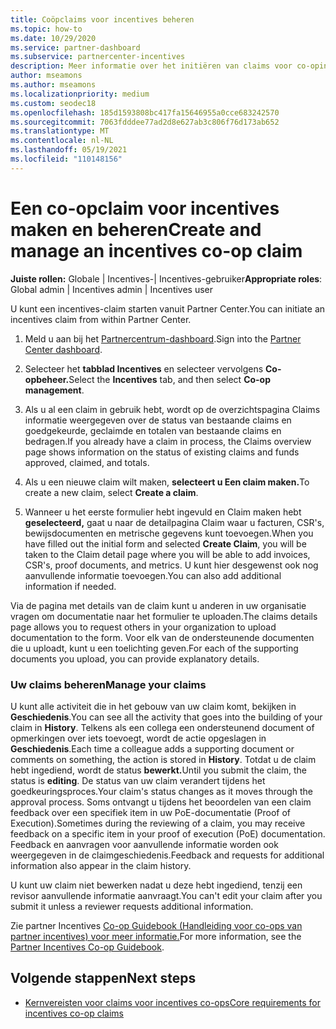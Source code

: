 ```yaml
---
title: Coöpclaims voor incentives beheren
ms.topic: how-to
ms.date: 10/29/2020
ms.service: partner-dashboard
ms.subservice: partnercenter-incentives
description: Meer informatie over het initiëren van claims voor co-oping van incentives vanuit Partner Center. U kunt alle activiteit die in het gebouw van uw claim komt, bekijken in Geschiedenis.
author: mseamons
ms.author: mseamons
ms.localizationpriority: medium
ms.custom: seodec18
ms.openlocfilehash: 185d1593808bc417fa15646955a0cce683242570
ms.sourcegitcommit: 7063fdddee77ad2d8e627ab3c806f76d173ab652
ms.translationtype: MT
ms.contentlocale: nl-NL
ms.lasthandoff: 05/19/2021
ms.locfileid: "110148156"
---
```

# <a name="create-and-manage-an-incentives-co-op-claim"></a><span data-ttu-id="b2de5-104">Een co-opclaim voor incentives maken en beheren</span><span class="sxs-lookup"><span data-stu-id="b2de5-104">Create and manage an incentives co-op claim</span></span>

<span data-ttu-id="b2de5-105">**Juiste rollen:** Globale | Incentives-| Incentives-gebruiker</span><span class="sxs-lookup"><span data-stu-id="b2de5-105">**Appropriate roles**: Global admin | Incentives admin | Incentives user</span></span>

<span data-ttu-id="b2de5-106">U kunt een incentives-claim starten vanuit Partner Center.</span><span class="sxs-lookup"><span data-stu-id="b2de5-106">You can initiate an incentives claim from within Partner Center.</span></span>

1. <span data-ttu-id="b2de5-107">Meld u aan bij het [Partnercentrum-dashboard](https://partner.microsoft.com/dashboard/).</span><span class="sxs-lookup"><span data-stu-id="b2de5-107">Sign into the [Partner Center dashboard](https://partner.microsoft.com/dashboard/).</span></span>

2. <span data-ttu-id="b2de5-108">Selecteer het **tabblad Incentives** en selecteer vervolgens **Co-opbeheer.**</span><span class="sxs-lookup"><span data-stu-id="b2de5-108">Select the **Incentives** tab, and then select **Co-op management**.</span></span>

3. <span data-ttu-id="b2de5-109">Als u al een claim in gebruik hebt, wordt op de overzichtspagina Claims informatie weergegeven over de status van bestaande claims en goedgekeurde, geclaimde en totalen van bestaande claims en bedragen.</span><span class="sxs-lookup"><span data-stu-id="b2de5-109">If you already have a claim in process, the Claims overview page shows information on the status of existing claims and funds approved, claimed, and totals.</span></span>

4. <span data-ttu-id="b2de5-110">Als u een nieuwe claim wilt maken, **selecteert u Een claim maken.**</span><span class="sxs-lookup"><span data-stu-id="b2de5-110">To create a new claim, select **Create a claim**.</span></span>

5. <span data-ttu-id="b2de5-111">Wanneer u het eerste formulier hebt ingevuld en Claim maken hebt **geselecteerd,** gaat u naar de detailpagina Claim waar u facturen, CSR's, bewijsdocumenten en metrische gegevens kunt toevoegen.</span><span class="sxs-lookup"><span data-stu-id="b2de5-111">When you have filled out the initial form and selected **Create Claim**, you will be taken to the Claim detail page where you will be able to add invoices, CSR's, proof documents, and metrics.</span></span> <span data-ttu-id="b2de5-112">U kunt hier desgewenst ook nog aanvullende informatie toevoegen.</span><span class="sxs-lookup"><span data-stu-id="b2de5-112">You can also add additional information if needed.</span></span>

<span data-ttu-id="b2de5-113">Via de pagina met details van de claim kunt u anderen in uw organisatie vragen om documentatie naar het formulier te uploaden.</span><span class="sxs-lookup"><span data-stu-id="b2de5-113">The claims details page allows you to request others in your organization to upload documentation to the form.</span></span> <span data-ttu-id="b2de5-114">Voor elk van de ondersteunende documenten die u uploadt, kunt u een toelichting geven.</span><span class="sxs-lookup"><span data-stu-id="b2de5-114">For each of the supporting documents you upload, you can provide explanatory details.</span></span> 

### <a name="manage-your-claims"></a><span data-ttu-id="b2de5-115">Uw claims beheren</span><span class="sxs-lookup"><span data-stu-id="b2de5-115">Manage your claims</span></span>

<span data-ttu-id="b2de5-116">U kunt alle activiteit die in het gebouw van uw claim komt, bekijken in **Geschiedenis**.</span><span class="sxs-lookup"><span data-stu-id="b2de5-116">You can see all the activity that goes into the building of your claim in **History**.</span></span> <span data-ttu-id="b2de5-117">Telkens als een collega een ondersteunend document of opmerkingen over iets toevoegt, wordt de actie opgeslagen in **Geschiedenis**.</span><span class="sxs-lookup"><span data-stu-id="b2de5-117">Each time a colleague adds a supporting document or comments on something, the action is stored in **History**.</span></span> <span data-ttu-id="b2de5-118">Totdat u de claim hebt ingediend, wordt de status **bewerkt.**</span><span class="sxs-lookup"><span data-stu-id="b2de5-118">Until you submit the claim, the status is **editing**.</span></span> <span data-ttu-id="b2de5-119">De status van uw claim verandert tijdens het goedkeuringsproces.</span><span class="sxs-lookup"><span data-stu-id="b2de5-119">Your claim's status changes as it moves through the approval process.</span></span> <span data-ttu-id="b2de5-120">Soms ontvangt u tijdens het beoordelen van een claim feedback over een specifiek item in uw PoE-documentatie (Proof of Execution).</span><span class="sxs-lookup"><span data-stu-id="b2de5-120">Sometimes during the reviewing of a claim, you may receive feedback on a specific item in your proof of execution (PoE) documentation.</span></span> <span data-ttu-id="b2de5-121">Feedback en aanvragen voor aanvullende informatie worden ook weergegeven in de claimgeschiedenis.</span><span class="sxs-lookup"><span data-stu-id="b2de5-121">Feedback and requests for additional information also appear in the claim history.</span></span>

<span data-ttu-id="b2de5-122">U kunt uw claim niet bewerken nadat u deze hebt ingediend, tenzij een revisor aanvullende informatie aanvraagt.</span><span class="sxs-lookup"><span data-stu-id="b2de5-122">You can't edit your claim after you submit it unless a reviewer requests additional information.</span></span>

<span data-ttu-id="b2de5-123">Zie partner Incentives [Co-op Guidebook (Handleiding voor co-ops van partner incentives) voor meer informatie.](https://assetsprod.microsoft.com/co-op-guidebook.pdf)</span><span class="sxs-lookup"><span data-stu-id="b2de5-123">For more information, see the [Partner Incentives Co-op Guidebook](https://assetsprod.microsoft.com/co-op-guidebook.pdf).</span></span>

## <a name="next-steps"></a><span data-ttu-id="b2de5-124">Volgende stappen</span><span class="sxs-lookup"><span data-stu-id="b2de5-124">Next steps</span></span>

- [<span data-ttu-id="b2de5-125">Kernvereisten voor claims voor incentives co-ops</span><span class="sxs-lookup"><span data-stu-id="b2de5-125">Core requirements for incentives co-op claims</span></span>](core-requirements.md)